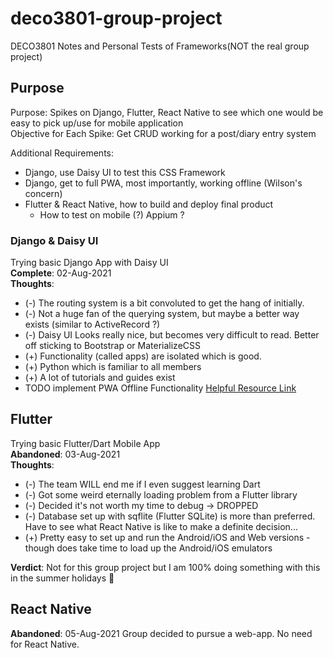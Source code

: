 # deco3801-group-project
DECO3801 Notes and Personal Tests of Frameworks(NOT the real group project)

## Purpose
Purpose: Spikes on Django, Flutter, React Native to see which one would be easy to pick up/use for mobile application  
Objective for Each Spike: Get CRUD working for a post/diary entry system  
  
Additional Requirements:
- Django, use Daisy UI to test this CSS Framework
- Django, get to full PWA, most importantly, working offline (Wilson's concern)
- Flutter & React Native, how to build and deploy final product
  -  How to test on mobile (?) Appium ?

### Django & Daisy UI
Trying basic Django App with Daisy UI  
**Complete**: 02-Aug-2021  
**Thoughts**: 
* (-) The routing system is a bit convoluted to get the hang of initially.
* (-) Not a huge fan of the querying system, but maybe a better way exists (similar to ActiveRecord ?)
* (-) Daisy UI Looks really nice, but becomes very difficult to read. Better off sticking to Bootstrap or MaterializeCSS
* (+) Functionality (called apps) are isolated which is good. 
* (+) Python which is familiar to all members
* (+) A lot of tutorials and guides exist
* TODO implement PWA Offline Functionality [Helpful Resource Link](https://medium.com/beginners-guide-to-mobile-web-development/convert-django-website-to-a-progressive-web-app-3536bc4f2862)

## Flutter
Trying basic Flutter/Dart Mobile App  
**Abandoned**: 03-Aug-2021  
**Thoughts**:  
* (-) The team WILL end me if I even suggest learning Dart
* (-) Got some weird eternally loading problem from a Flutter library
* (-) Decided it's not worth my time to debug -> DROPPED
* (-) Database set up with sqflite (Flutter SQLite) is more than preferred. Have to see what React Native is like to make a definite decision...
* (+) Pretty easy to set up and run the Android/iOS and Web versions - though does take time to load up the Android/iOS emulators

**Verdict**: Not for this group project but I am 100% doing something with this in the summer holidays 🤧

## React Native
**Abandoned**: 05-Aug-2021
Group decided to pursue a web-app. No need for React Native.

